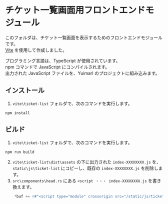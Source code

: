 # チケット一覧画面用フロントエンドモジュール

このフォルダは、チケット一覧画面を表示するためのフロントエンドモジュールです。  
[Vite](https://ja.vitejs.dev/) を使用して作成しました。

プログラミング言語は、TypeScript が使用されています。  
npm コマンドで JavaScript にコンパイルされます。  
出力された JavaScript ファイルを、Yuimarl のプロジェクトに組み込みます。

## インストール

1. `vite\ticket-list` フォルダで、次のコマンドを実行します。

```
npm install
```

## ビルド

1. `vite\ticket-list` フォルダで、次のコマンドを実行します。

```
npm run build
```

2. `vite\ticket-list\dist\assets` の下に出力された `index-XXXXXXXX.js` を、 `static\js\ticket-list` にコピーし、既存の `index-XXXXXXXX.js` を削除します。
3. `src\components\head.rs` にある `<script ・・・ index-XXXXXXXX.js` を書き換えます。

```Rust
    *buf += r#"<script type="module" crossorigin src="/static/js/ticket-list/index-XXXXXXXX.js"></script>"#;
```
